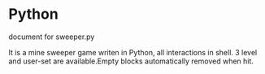 Python
======

document for sweeper.py

It is a mine sweeper game writen in Python, all interactions in shell. 3 level and user-set are available.Empty blocks automatically
removed when hit.

